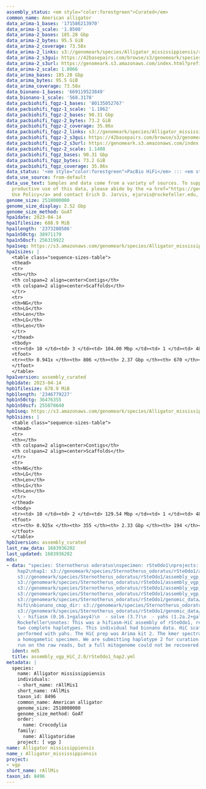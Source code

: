 ```yaml
---
assembly_status: <em style="color:forestgreen">Curated</em>
common_name: American alligator
data_arima-1_bases: '171586213970'
data_arima-1_scale: '1.8508'
data_arima-2_bases: 185.28 Gbp
data_arima-2_bytes: 95.5 GiB
data_arima-2_coverage: 73.58x
data_arima-2_links: s3://genomeark/species/Alligator_mississippiensis/rAllMis2/genomic_data/arima/<br>
data_arima-2_s3gui: https://42basepairs.com/browse/s3/genomeark/species/Alligator_mississippiensis/rAllMis2/genomic_data/arima/
data_arima-2_s3url: https://genomeark.s3.amazonaws.com/index.html?prefix=species/Alligator_mississippiensis/rAllMis2/genomic_data/arima/
data_arima-2_scale: 1.8066
data_arima_bases: 185.28 Gbp
data_arima_bytes: 95.5 GiB
data_arima_coverage: 73.58x
data_bionano-1_bases: '669119523849'
data_bionano-1_scale: '568.3178'
data_pacbiohifi_fqgz-1_bases: '80135052767'
data_pacbiohifi_fqgz-1_scale: '1.1862'
data_pacbiohifi_fqgz-2_bases: 90.31 Gbp
data_pacbiohifi_fqgz-2_bytes: 73.2 GiB
data_pacbiohifi_fqgz-2_coverage: 35.86x
data_pacbiohifi_fqgz-2_links: s3://genomeark/species/Alligator_mississippiensis/rAllMis2/genomic_data/pacbio_hifi/<br>
data_pacbiohifi_fqgz-2_s3gui: https://42basepairs.com/browse/s3/genomeark/species/Alligator_mississippiensis/rAllMis2/genomic_data/pacbio_hifi/
data_pacbiohifi_fqgz-2_s3url: https://genomeark.s3.amazonaws.com/index.html?prefix=species/Alligator_mississippiensis/rAllMis2/genomic_data/pacbio_hifi/
data_pacbiohifi_fqgz-2_scale: 1.1488
data_pacbiohifi_fqgz_bases: 90.31 Gbp
data_pacbiohifi_fqgz_bytes: 73.2 GiB
data_pacbiohifi_fqgz_coverage: 35.86x
data_status: '<em style="color:forestgreen">PacBio HiFi</em> ::: <em style="color:forestgreen">Arima</em>'
data_use_source: from-default
data_use_text: Samples and data come from a variety of sources. To support fair and
  productive use of this data, please abide by the <a href="https://genome10k.soe.ucsc.edu/data-use-policies/">Data
  Use Policy</a> and contact Erich D. Jarvis, ejarvis@rockefeller.edu, with any questions.
genome_size: 2518000000
genome_size_display: 2.52 Gbp
genome_size_method: GoAT
hpa1date: 2023-04-14
hpa1filesize: 688.9 MiB
hpa1length: '2373280586'
hpa1n50ctg: 38971179
hpa1n50scf: 256319922
hpa1seq: https://s3.amazonaws.com/genomeark/species/Alligator_mississippiensis/rAllMis2/assembly_curated/rSteOdo1.hap1.decon.20230414.fasta.gz
hpa1sizes: |
  <table class="sequence-sizes-table">
  <thead>
  <tr>
  <th></th>
  <th colspan=2 align=center>Contigs</th>
  <th colspan=2 align=center>Scaffolds</th>
  </tr>
  <tr>
  <th>NG</th>
  <th>LG</th>
  <th>Len</th>
  <th>LG</th>
  <th>Len</th>
  </tr>
  </thead>
  <tbody>
  <tr><td> 10 </td><td> 3 </td><td> 104.00 Mbp </td><td> 1 </td><td> 481.29 Mbp </td></tr><tr><td> 20 </td><td> 5 </td><td> 91.95 Mbp </td><td> 2 </td><td> 307.84 Mbp </td></tr><tr><td> 30 </td><td> 9 </td><td> 58.20 Mbp </td><td> 2 </td><td> 307.84 Mbp </td></tr><tr><td> 40 </td><td> 13 </td><td> 47.25 Mbp </td><td> 3 </td><td> 304.93 Mbp </td></tr><tr style="background-color:#cccccc;"><td> 50 </td><td> 19 </td><td style="background-color:#88ff88;"> 38.97 Mbp </td><td> 4 </td><td style="background-color:#88ff88;"> 256.32 Mbp </td></tr><tr><td> 60 </td><td> 26 </td><td> 32.96 Mbp </td><td> 5 </td><td> 221.19 Mbp </td></tr><tr><td> 70 </td><td> 36 </td><td> 21.29 Mbp </td><td> 7 </td><td> 101.56 Mbp </td></tr><tr><td> 80 </td><td> 50 </td><td> 13.56 Mbp </td><td> 10 </td><td> 77.99 Mbp </td></tr><tr><td> 90 </td><td> 84 </td><td> 2.69 Mbp </td><td> 13 </td><td> 67.96 Mbp </td></tr><tr><td> 100 </td><td> 0 </td><td>  </td><td> 0 </td><td>  </td></tr></tbody>
  <tfoot>
  <tr><th> 0.941x </th><th> 806 </th><th> 2.37 Gbp </th><th> 670 </th><th> 2.37 Gbp </th></tr>
  </tfoot>
  </table>
hpa1version: assembly_curated
hpb1date: 2023-04-14
hpb1filesize: 678.9 MiB
hpb1length: '2346779227'
hpb1n50ctg: 36476355
hpb1n50scf: 255078640
hpb1seq: https://s3.amazonaws.com/genomeark/species/Alligator_mississippiensis/rAllMis2/assembly_curated/rSteOdo1.hap2.cur.20230414.fasta.gz
hpb1sizes: |
  <table class="sequence-sizes-table">
  <thead>
  <tr>
  <th></th>
  <th colspan=2 align=center>Contigs</th>
  <th colspan=2 align=center>Scaffolds</th>
  </tr>
  <tr>
  <th>NG</th>
  <th>LG</th>
  <th>Len</th>
  <th>LG</th>
  <th>Len</th>
  </tr>
  </thead>
  <tbody>
  <tr><td> 10 </td><td> 2 </td><td> 129.54 Mbp </td><td> 1 </td><td> 486.60 Mbp </td></tr><tr><td> 20 </td><td> 5 </td><td> 78.28 Mbp </td><td> 2 </td><td> 307.64 Mbp </td></tr><tr><td> 30 </td><td> 9 </td><td> 54.97 Mbp </td><td> 2 </td><td> 307.64 Mbp </td></tr><tr><td> 40 </td><td> 14 </td><td> 41.12 Mbp </td><td> 3 </td><td> 303.74 Mbp </td></tr><tr style="background-color:#cccccc;"><td> 50 </td><td> 21 </td><td style="background-color:#88ff88;"> 36.48 Mbp </td><td> 4 </td><td style="background-color:#88ff88;"> 255.08 Mbp </td></tr><tr><td> 60 </td><td> 28 </td><td> 30.27 Mbp </td><td> 5 </td><td> 220.92 Mbp </td></tr><tr><td> 70 </td><td> 37 </td><td> 23.89 Mbp </td><td> 7 </td><td> 90.02 Mbp </td></tr><tr><td> 80 </td><td> 51 </td><td> 13.56 Mbp </td><td> 11 </td><td> 75.95 Mbp </td></tr><tr><td> 90 </td><td> 93 </td><td> 2.46 Mbp </td><td> 15 </td><td> 38.74 Mbp </td></tr><tr><td> 100 </td><td> 0 </td><td>  </td><td> 0 </td><td>  </td></tr></tbody>
  <tfoot>
  <tr><th> 0.925x </th><th> 355 </th><th> 2.33 Gbp </th><th> 194 </th><th> 2.35 Gbp </th></tr>
  </tfoot>
  </table>
hpb1version: assembly_curated
last_raw_data: 1683936202
last_updated: 1683936202
mds:
- data: "species: Sternotherus odoratus\nspecimen: rSteOdo1\nprojects: \n  - vgp\nhaplotype_to_curate:
    hap2\nhap1: s3://genomeark/species/Sternotherus_odoratus/rSteOdo1/assembly_vgp_HiC_2.0/rSteOdo1.HiC.hap1.20230208.fasta.gz\nhap2:
    s3://genomeark/species/Sternotherus_odoratus/rSteOdo1/assembly_vgp_HiC_2.0/rSteOdo1.HiC.hap2.20230208.fasta.gz\npretext_hap1:
    s3://genomeark/species/Sternotherus_odoratus/rSteOdo1/assembly_vgp_HiC_2.0/evaluation/hap1/pretext/rSteOdo1_hap1__s2_heatmap.pretext\npretext_hap2:
    s3://genomeark/species/Sternotherus_odoratus/rSteOdo1/assembly_vgp_HiC_2.0/evaluation/hap2/pretext/rSteOdo1_hap2__s2_heatmap.pretext\nkmer_spectra_img:
    s3://genomeark/species/Sternotherus_odoratus/rSteOdo1/assembly_vgp_HiC_2.0/evaluation/merqury/rSteOdo1_png/\npacbio_read_dir:
    s3://genomeark/species/Sternotherus_odoratus/rSteOdo1/genomic_data/pacbio_hifi/\npacbio_read_type:
    hifi\nbionano_cmap_dir: s3://genomeark/species/Sternotherus_odoratus/rSteOdo1/genomic_data/bionano/\nhic_read_dir:
    s3://genomeark/species/Sternotherus_odoratus/rSteOdo1/genomic_data/arima/\npipeline:\n
    \ - hifiasm (0.16.1+galaxy4)\n  - solve (3.7)\n  - yahs (1.2a.2+galaxy0)\nassembled_by_group:
    Rockefeller\nnotes: This was a hifiasm-HiC assembly of rSteOdo1, resulting in
    two complete haplotypes. This individual had bionano data. HiC scaffolding was
    performed with yahs. The HiC prep was Arima kit 2. The kmer spectra indicates
    a homogametic specimen. We are submitting haplotype 2 for curation. MitoHiFi was
    run on the raw reads, but a full mitogenome could not be recovered. "
  ident: md5
  title: assembly_vgp_HiC_2.0/rSteOdo1_hap2.yml
metadata: |
  species:
    name: Alligator mississippiensis
    individuals:
    - short_name: rAllMis1
    short_name: rAllMis
    taxon_id: 8496
    common_name: American alligator
    genome_size: 2518000000
    genome_size_method: GoAT
    order:
      name: Crocodylia
    family:
      name: Alligatoridae
    project: [ vgp ]
name: Alligator mississippiensis
name_: Alligator_mississippiensis
project:
- vgp
short_name: rAllMis
taxon_id: 8496
---
```

